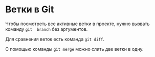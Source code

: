 # Ветки в Git 

Чтобы посмотреть все активные ветки в проекте, нужно вызвать команду `git 
branch` без аргументов. 

Для сравнения веток есть команда `git diff`.

С помощью команды `git merge` можно слить две ветки в одну. 
